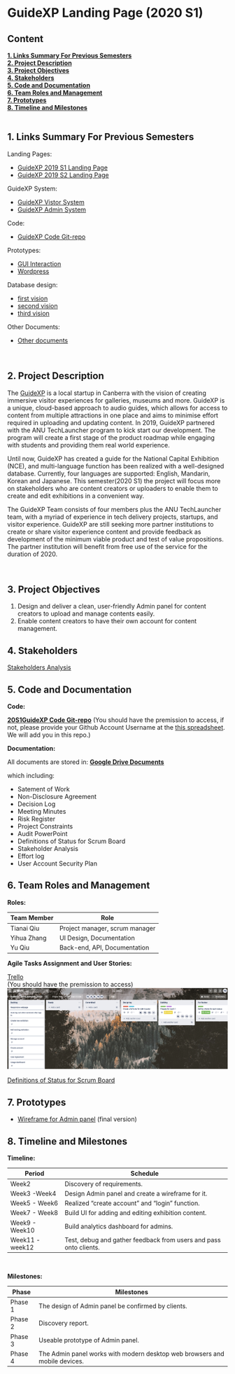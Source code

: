 <h1> GuideXP Landing Page (2020 S1) </h1>


<h2><a name = "content"> Content </a></h2>
<a href = "#Title1"><b> 1. Links Summary For Previous Semesters</b></a><br/>
<a href = "#Title2"><b> 2. Project Description </b></a><br/>
<a href = "#Title3"><b> 3. Project Objectives </b></a><br/>
<a href = "#Title3"><b> 4. Stakeholders </b></a><br/>
<a href = "#Title4"><b> 5. Code and Documentation </b></a><br/>
<a href = "#Title5"><b> 6. Team Roles and Management </b></a><br/>
<a href = "#Title7"><b> 7. Prototypes </b></a><br/>
<a href = "#Title7"><b> 8. Timeline and Milestones </b></a><br/>


<br />

<h2><a name = "Title1"> 1. Links Summary For Previous Semesters </a></h2>
Landing Pages:

* [GuideXP 2019 S1 Landing Page](https://github.com/DannyFirmin/GuideXP)
* [GuideXP 2019 S2 Landing Page](https://github.com/LiangHong95/GuideXP-S2)

GuideXP System:
* [GuideXP Vistor System](http://www.guidexp.me/)
* [GuideXP Admin System](http://admin.guidexp.me/)

Code: 
* [GuideXP Code Git-repo](https://github.com/DannyFirmin/GuideXP-Codes) 

Prototypes:
* [GUI Interaction](https://marvelapp.com/317d466/screen/33853357) <br />
* [Wordpress](http://www.guidexp.me/) <br />

Database design:
* [first vision](https://www.lucidchart.com/invitations/accept/39d53fbc-2016-4d15-a900-5f4fec0fa3a1) 
* [second vision](https://www.lucidchart.com/invitations/accept/417d04a8-97d1-422d-bb2d-6080383ad8e0)
* [third vision](https://www.lucidchart.com/invitations/accept/3d2586b6-eec2-4e6a-8d67-1ba96490d14f) 

Other Documents:
* [Other documents](https://drive.google.com/drive/folders/1vlHtUTdZJLL3UvgfdeNcpHwl79rGUgx4)

<br />
<h2><a name = "Title2"> 2. Project Description </a></h2>

The [GuideXP](https://guidexp.wordpress.com) is a local startup in Canberra with the vision of creating immersive visitor experiences for galleries, museums and more. GuideXP is a unique, cloud-based approach to audio guides, which allows for access to content from multiple attractions in one place and aims to minimise effort required in uploading and updating content.
In 2019, GuideXP partnered with the ANU TechLauncher program to kick start our development. The program will create a first stage of the product roadmap while engaging with students and providing them real world experience.

Until now, GuideXP has created a guide for the National Capital Exhibition (NCE),  and multi-language function has been realized with a well-designed database. Currently, four languages are supported: English, Mandarin, Korean and Japanese. This semester(2020 S1) the project will focus more on stakeholders who are content creators or uploaders to enable them to create and edit exhibitions in a convenient way.

The GuideXP Team consists of four members plus the ANU TechLauncher team, with a myriad of experience in tech delivery projects, startups, and visitor experience. GuideXP are still seeking more partner institutions to create or share visitor experience content and provide feedback as development of the minimum viable product and test of value propositions. The partner institution will benefit from free use of the service for the duration of 2020.

<br />
<h2><a name = "Title3"> 3. Project Objectives </a></h2>

1. Design and deliver a clean, user-friendly Admin panel for content creators to upload and manage contents easily.
2. Enable content creators to have their own account for content management. 


<h2><a name = "Title4"> 4. Stakeholders </a></h2>

[Stakeholders Analysis](https://docs.google.com/document/d/1hDFjIDjssqOJJuoqBi19sYtM-zO9WH9V/edit) <br />



<h2><a name = "Title5"> 5. Code and Documentation </a></h2>


**Code:**
  
[**20S1GuideXP Code Git-repo**](https://github.com/TianaiQiu/20S1_GuideXP) 
(You should have the premission to access, if not, please provide your Github Account Username at the [this spreadsheet](https://docs.google.com/spreadsheets/d/1OKGav3Mv5iKjuAubuCN52fGjBKV2E_MeF_bBaH9H6Bg/edit#gid=0). We will add you in this repo.)

**Documentation:**

All documents are stored in: [**Google Drive Documents**](https://drive.google.com/drive/folders/1QoNqJZiU1M6AorfAg9V4DFvdGGcFCpim)

which including:

- Satement of Work
- Non-Disclosure Agreement
- Decision Log
- Meeting Minutes
- Risk Register
- Project Constraints
- Audit PowerPoint
- Definitions of Status for Scrum Board
- Stakeholder Analysis
- Effort log
- User Account Security Plan

<h2><a name = "Title5"> 6. Team Roles and Management </a></h2>

**Roles:**

| Team Member                      | Role                                     | 
|----------------------------------|------------------------------------------| 
| Tianai Qiu                       | Project manager, scrum manager           | 
| Yihua Zhang                      | UI Design, Documentation                 |
| Yu Qiu                           | Back-end, API, Documentation             |              


**Agile Tasks Assignment and User Stories:**

[Trello](https://trello.com/b/XKZ5eXEm/guidexp-techlauncher-2020) <br /> (You should have the premission to access)
![Trello](https://github.com/TianaiQiu/GuideXP/blob/master/trello%202020Sem1.png)<br/>

[Definitions of Status for Scrum Board](https://docs.google.com/document/d/1H9Th9iIIG1TnO3qsSb__zL2MSm4-hzFr/edit) 

<h2><a name = "Title7"> 7. Prototypes</a></h2>

* [Wireframe for Admin panel](https://marvelapp.com/70640ai) (final version)


<h2><a name = "Title7"> 8. Timeline and Milestones</a></h2>

**Timeline:**

|Period               |    Schedule                                                                                  | 
|---------------------|----------------------------------------------------------------------------------------------| 
|Week2                |Discovery of requirements.                                                                    |
|Week3 -Week4         |Design Admin panel and create a wireframe for it.                                             |
|Week5 - Week6        |Realized “create account” and “login” function.                                               |
|Week7 - Week8        |Build UI for adding and editing exhibition content.                                           |
|Week9 - Week10       |Build analytics dashboard for admins.                                                         |
|Week11 - week12      |Test, debug and gather feedback from users and pass onto clients.                             |

<br />

**Milestones:**

| Phase          |    Milestones                                                                               | 
|----------------|---------------------------------------------------------------------------------------------| 
| Phase 1        |The design of Admin panel be confirmed by clients.                                           |
| Phase 2        |Discovery report.                                                                            |
| Phase 3        |Useable prototype of Admin panel.                                                            |
| Phase 4        |The Admin panel works with modern desktop web browsers and mobile devices.                   |
                                                      

<br />


